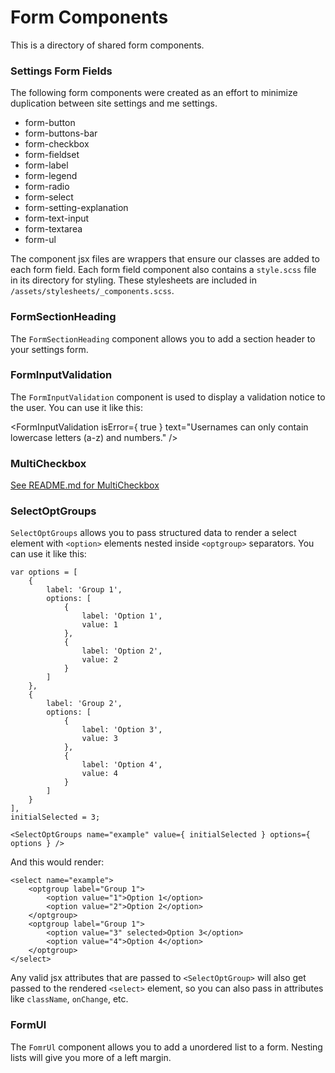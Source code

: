 Form Components
===============

This is a directory of shared form components.

### Settings Form Fields
The following form components were created as an effort to minimize duplication between site settings and me settings.

- form-button
- form-buttons-bar
- form-checkbox
- form-fieldset
- form-label
- form-legend
- form-radio
- form-select
- form-setting-explanation
- form-text-input
- form-textarea
- form-ul

The component jsx files are wrappers that ensure our classes are added to each form field. Each form field component also contains a `style.scss` file in its directory for styling. These stylesheets are included in `/assets/stylesheets/_components.scss`.

### FormSectionHeading
The `FormSectionHeading` component allows you to add a section header to your settings form.

### FormInputValidation
The `FormInputValidation` component is used to display a validation notice to the user. You can use it like this:

<FormInputValidation isError={ true } text="Usernames can only contain lowercase letters (a-z) and numbers." />
<FormInputValidation text="That username is valid." />

### MultiCheckbox

[See README.md for MultiCheckbox](multi-checkbox/README.md)

### SelectOptGroups
`SelectOptGroups` allows you to pass structured data to render a select element with `<option>` elements nested inside `<optgroup>` separators. You can use it like this:

```
var options = [
	{
		label: 'Group 1',
		options: [
			{
				label: 'Option 1',
				value: 1
			},
			{
				label: 'Option 2',
				value: 2
			}
		]
	},
	{
		label: 'Group 2',
		options: [
			{
				label: 'Option 3',
				value: 3
			},
			{
				label: 'Option 4',
				value: 4
			}
		]
	}
],
initialSelected = 3;

<SelectOptGroups name="example" value={ initialSelected } options={ options } />
```

And this would render:

```
<select name="example">
	<optgroup label="Group 1">
		<option value="1">Option 1</option>
		<option value="2">Option 2</option>
	</optgroup>
	<optgroup label="Group 1">
		<option value="3" selected>Option 3</option>
		<option value="4">Option 4</option>
	</optgroup>
</select>
```

Any valid jsx attributes that are passed to `<SelectOptGroup>` will also get passed to the rendered `<select>` element, so you can also pass in attributes like `className`, `onChange`, etc.

### FormUl

The `FomrUl` component allows you to add a unordered list to a form. Nesting lists will give you more of a left margin.
